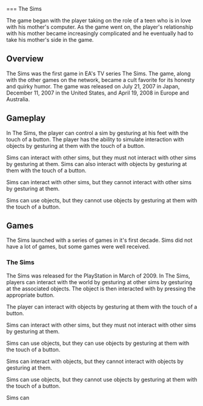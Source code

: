 
===
The Sims

The game began with the player taking on the role of a teen who is in love with his mother's computer. As the game went on, the player's relationship with his mother became increasingly complicated and he eventually had to take his mother's side in the game.

## Overview

The Sims was the first game in EA's TV series The Sims. The game, along with the other games on the network, became a cult favorite for its honesty and quirky humor. The game was released on July 21, 2007 in Japan, December 11, 2007 in the United States, and April 19, 2008 in Europe and Australia.

## Gameplay

In The Sims, the player can control a sim by gesturing at his feet with the touch of a button. The player has the ability to simulate interaction with objects by gesturing at them with the touch of a button.

Sims can interact with other sims, but they must not interact with other sims by gesturing at them. Sims can also interact with objects by gesturing at them with the touch of a button.

Sims can interact with other sims, but they cannot interact with other sims by gesturing at them.

Sims can use objects, but they cannot use objects by gesturing at them with the touch of a button.

## Games

The Sims launched with a series of games in it's first decade. Sims did not have a lot of games, but some games were well received.

###   

###   The Sims

The Sims was released for the PlayStation in March of 2009. In The Sims, players can interact with the world by gesturing at other sims by gesturing at the associated objects. The object is then interacted with by pressing the appropriate button.

The player can interact with objects by gesturing at them with the touch of a button.

Sims can interact with other sims, but they must not interact with other sims by gesturing at them.

Sims can use objects, but they can use objects by gesturing at them with the touch of a button.

Sims can interact with objects, but they cannot interact with objects by gesturing at them.

Sims can use objects, but they cannot use objects by gesturing at them with the touch of a button.

Sims can
